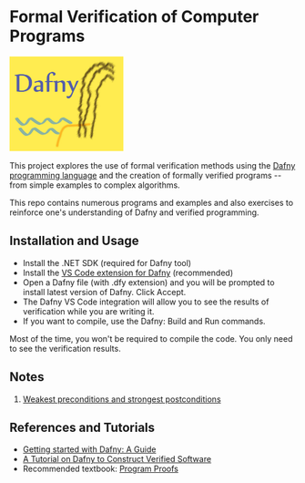 # Formal Verification of Computer Programs

<img src="./img/dafny-logo.jpg" width="200">

This project explores the use of formal verification
methods using the [Dafny programming language](https://dafny.org/) and
the creation of formally verified programs -- from
simple examples to complex algorithms.

This repo contains numerous programs and examples
and also exercises to reinforce one's understanding of
Dafny and verified programming.

## Installation and Usage

- Install the .NET SDK (required for Dafny tool)
- Install the [VS Code extension for Dafny](https://marketplace.visualstudio.com/items?itemName=dafny-lang.ide-vscode) (recommended)
- Open a Dafny file (with .dfy extension) and you will be prompted to install latest version of Dafny. Click Accept.
- The Dafny VS Code integration will allow you to see the results of verification while you are writing it.
- If you want to compile, use the Dafny: Build and Run commands.

Most of the time, you won't be required to compile the code.
You only need to see the verification results.

## Notes

1. [Weakest preconditions and strongest postconditions](./notes/wp_and_sp.md)

## References and Tutorials

- [Getting started with Dafny: A Guide](https://dafny.org/latest/OnlineTutorial/guide)
- [A Tutorial on Dafny to Construct Verified Software](https://arxiv.org/pdf/1701.04481)
- Recommended textbook: [Program Proofs](https://mitpress.mit.edu/9780262546232/program-proofs/)